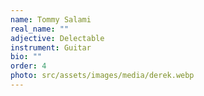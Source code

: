 ```yaml
---
name: Tommy Salami
real_name: ""
adjective: Delectable
instrument: Guitar
bio: ""
order: 4
photo: src/assets/images/media/derek.webp
---
```

